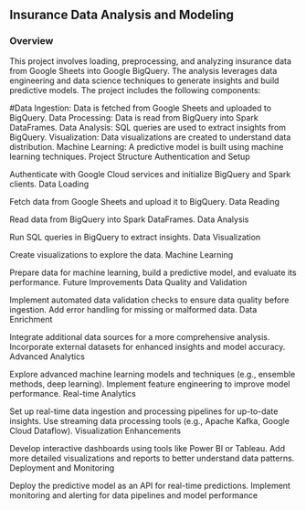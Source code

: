 ## Insurance Data Analysis and Modeling
### Overview
This project involves loading, preprocessing, and analyzing insurance data from Google Sheets into Google BigQuery. The analysis leverages data engineering and data science techniques to generate insights and build predictive models. The project includes the following components:

#Data Ingestion: Data is fetched from Google Sheets and uploaded to BigQuery.
Data Processing: Data is read from BigQuery into Spark DataFrames.
Data Analysis: SQL queries are used to extract insights from BigQuery.
Visualization: Data visualizations are created to understand data distribution.
Machine Learning: A predictive model is built using machine learning techniques.
Project Structure
Authentication and Setup

Authenticate with Google Cloud services and initialize BigQuery and Spark clients.
Data Loading

Fetch data from Google Sheets and upload it to BigQuery.
Data Reading

Read data from BigQuery into Spark DataFrames.
Data Analysis

Run SQL queries in BigQuery to extract insights.
Data Visualization

Create visualizations to explore the data.
Machine Learning

Prepare data for machine learning, build a predictive model, and evaluate its performance.
Future Improvements
Data Quality and Validation

Implement automated data validation checks to ensure data quality before ingestion.
Add error handling for missing or malformed data.
Data Enrichment

Integrate additional data sources for a more comprehensive analysis.
Incorporate external datasets for enhanced insights and model accuracy.
Advanced Analytics

Explore advanced machine learning models and techniques (e.g., ensemble methods, deep learning).
Implement feature engineering to improve model performance.
Real-time Analytics

Set up real-time data ingestion and processing pipelines for up-to-date insights.
Use streaming data processing tools (e.g., Apache Kafka, Google Cloud Dataflow).
Visualization Enhancements

Develop interactive dashboards using tools like Power BI or Tableau.
Add more detailed visualizations and reports to better understand data patterns.
Deployment and Monitoring

Deploy the predictive model as an API for real-time predictions.
Implement monitoring and alerting for data pipelines and model performance
